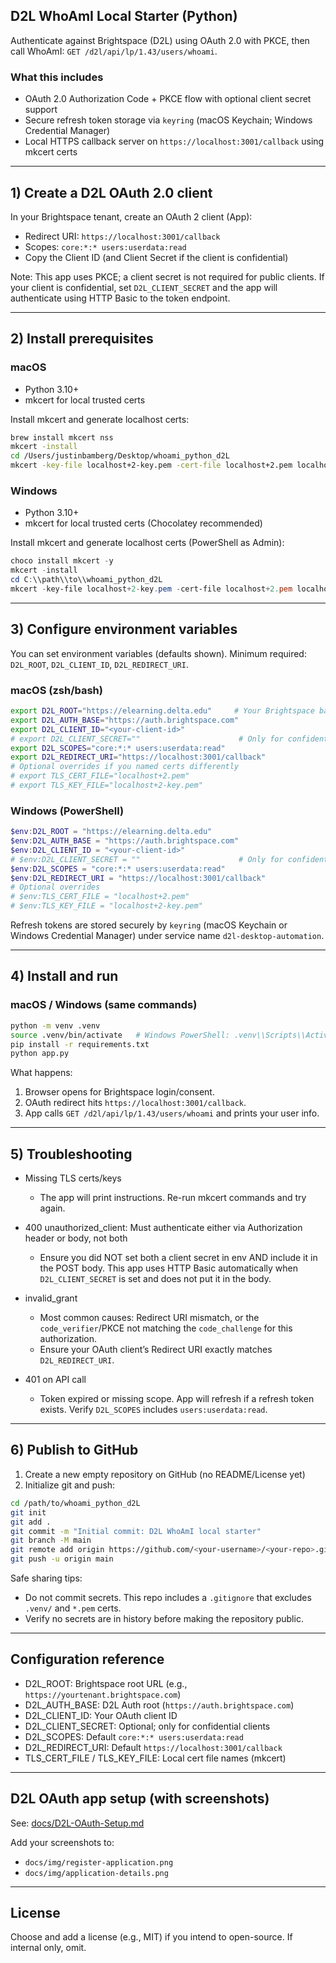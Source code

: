 ## D2L WhoAmI Local Starter (Python)

Authenticate against Brightspace (D2L) using OAuth 2.0 with PKCE, then call WhoAmI:
`GET /d2l/api/lp/1.43/users/whoami`.

### What this includes
- OAuth 2.0 Authorization Code + PKCE flow with optional client secret support
- Secure refresh token storage via `keyring` (macOS Keychain; Windows Credential Manager)
- Local HTTPS callback server on `https://localhost:3001/callback` using mkcert certs

---

## 1) Create a D2L OAuth 2.0 client
In your Brightspace tenant, create an OAuth 2 client (App):
- Redirect URI: `https://localhost:3001/callback`
- Scopes: `core:*:* users:userdata:read`
- Copy the Client ID (and Client Secret if the client is confidential)

Note: This app uses PKCE; a client secret is not required for public clients. If your client is confidential, set `D2L_CLIENT_SECRET` and the app will authenticate using HTTP Basic to the token endpoint.

---

## 2) Install prerequisites

### macOS
- Python 3.10+
- mkcert for local trusted certs

Install mkcert and generate localhost certs:
```bash
brew install mkcert nss
mkcert -install
cd /Users/justinbamberg/Desktop/whoami_python_d2L
mkcert -key-file localhost+2-key.pem -cert-file localhost+2.pem localhost 127.0.0.1 ::1
```

### Windows
- Python 3.10+
- mkcert for local trusted certs (Chocolatey recommended)

Install mkcert and generate localhost certs (PowerShell as Admin):
```powershell
choco install mkcert -y
mkcert -install
cd C:\\path\\to\\whoami_python_d2L
mkcert -key-file localhost+2-key.pem -cert-file localhost+2.pem localhost 127.0.0.1 ::1
```

---

## 3) Configure environment variables

You can set environment variables (defaults shown). Minimum required: `D2L_ROOT`, `D2L_CLIENT_ID`, `D2L_REDIRECT_URI`.

### macOS (zsh/bash)
```bash
export D2L_ROOT="https://elearning.delta.edu"     # Your Brightspace base URL
export D2L_AUTH_BASE="https://auth.brightspace.com"
export D2L_CLIENT_ID="<your-client-id>"
# export D2L_CLIENT_SECRET=""                      # Only for confidential clients
export D2L_SCOPES="core:*:* users:userdata:read"
export D2L_REDIRECT_URI="https://localhost:3001/callback"
# Optional overrides if you named certs differently
# export TLS_CERT_FILE="localhost+2.pem"
# export TLS_KEY_FILE="localhost+2-key.pem"
```

### Windows (PowerShell)
```powershell
$env:D2L_ROOT = "https://elearning.delta.edu"
$env:D2L_AUTH_BASE = "https://auth.brightspace.com"
$env:D2L_CLIENT_ID = "<your-client-id>"
# $env:D2L_CLIENT_SECRET = ""                      # Only for confidential clients
$env:D2L_SCOPES = "core:*:* users:userdata:read"
$env:D2L_REDIRECT_URI = "https://localhost:3001/callback"
# Optional overrides
# $env:TLS_CERT_FILE = "localhost+2.pem"
# $env:TLS_KEY_FILE = "localhost+2-key.pem"
```

Refresh tokens are stored securely by `keyring` (macOS Keychain or Windows Credential Manager) under service name `d2l-desktop-automation`.

---

## 4) Install and run

### macOS / Windows (same commands)
```bash
python -m venv .venv
source .venv/bin/activate   # Windows PowerShell: .venv\\Scripts\\Activate.ps1
pip install -r requirements.txt
python app.py
```

What happens:
1) Browser opens for Brightspace login/consent.
2) OAuth redirect hits `https://localhost:3001/callback`.
3) App calls `GET /d2l/api/lp/1.43/users/whoami` and prints your user info.

---

## 5) Troubleshooting

- Missing TLS certs/keys
  - The app will print instructions. Re-run mkcert commands and try again.

- 400 unauthorized_client: Must authenticate either via Authorization header or body, not both
  - Ensure you did NOT set both a client secret in env AND include it in the POST body. This app uses HTTP Basic automatically when `D2L_CLIENT_SECRET` is set and does not put it in the body.

- invalid_grant
  - Most common causes: Redirect URI mismatch, or the `code_verifier`/PKCE not matching the `code_challenge` for this authorization.
  - Ensure your OAuth client’s Redirect URI exactly matches `D2L_REDIRECT_URI`.

- 401 on API call
  - Token expired or missing scope. App will refresh if a refresh token exists. Verify `D2L_SCOPES` includes `users:userdata:read`.

---

## 6) Publish to GitHub

1) Create a new empty repository on GitHub (no README/License yet)
2) Initialize git and push:
```bash
cd /path/to/whoami_python_d2L
git init
git add .
git commit -m "Initial commit: D2L WhoAmI local starter"
git branch -M main
git remote add origin https://github.com/<your-username>/<your-repo>.git
git push -u origin main
```

Safe sharing tips:
- Do not commit secrets. This repo includes a `.gitignore` that excludes `.venv/` and `*.pem` certs.
- Verify no secrets are in history before making the repository public.

---

## Configuration reference

- D2L_ROOT: Brightspace root URL (e.g., `https://yourtenant.brightspace.com`)
- D2L_AUTH_BASE: D2L Auth root (`https://auth.brightspace.com`)
- D2L_CLIENT_ID: Your OAuth client ID
- D2L_CLIENT_SECRET: Optional; only for confidential clients
- D2L_SCOPES: Default `core:*:* users:userdata:read`
- D2L_REDIRECT_URI: Default `https://localhost:3001/callback`
- TLS_CERT_FILE / TLS_KEY_FILE: Local cert file names (mkcert)

---

## D2L OAuth app setup (with screenshots)
See: [docs/D2L-OAuth-Setup.md](docs/D2L-OAuth-Setup.md)

Add your screenshots to:
- `docs/img/register-application.png`
- `docs/img/application-details.png`

---

## License
Choose and add a license (e.g., MIT) if you intend to open-source. If internal only, omit.

